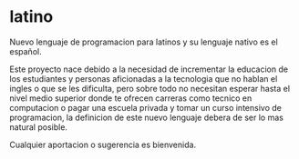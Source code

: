 # latino

Nuevo lenguaje de programacion para latinos y su lenguaje nativo es el español.

Este proyecto nace debido a la necesidad de incrementar la educacion de los estudiantes y 
personas aficionadas a la tecnologia que no hablan el ingles o que se les dificulta, 
pero sobre todo no necesitan esperar hasta el nivel medio superior donde te ofrecen carreras 
como tecnico en computacion o pagar una escuela privada y tomar un curso intensivo de programacion,
la definicion de este nuevo lenguaje debera de ser lo mas natural posible.

Cualquier aportacion o sugerencia es bienvenida.
